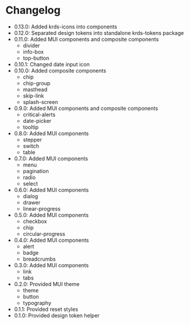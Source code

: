 # Changelog

- 0.13.0: Added krds-icons into components
- 0.12.0: Separated design tokens into standalone krds-tokens package
- 0.11.0: Added MUI components and composite components
  - divider
  - info-box
  - top-button
- 0.10.1: Changed date input icon
- 0.10.0: Added composite components
  - chip
  - chip-group
  - masthead
  - skip-link
  - splash-screen
- 0.9.0: Added MUI components and composite components
  - critical-alerts
  - date-picker
  - tooltip
- 0.8.0: Added MUI components
  - stepper
  - switch
  - table
- 0.7.0: Added MUI components
  - menu
  - pagination
  - radio
  - select
- 0.6.0: Added MUI components
  - dialog
  - drawer
  - linear-progress
- 0.5.0: Added MUI components
  - checkbox
  - chip
  - circular-progress
- 0.4.0: Added MUI components
  - alert
  - badge
  - breadcrumbs
- 0.3.0: Added MUI components
  - link
  - tabs
- 0.2.0: Provided MUI theme
  - theme
  - button
  - typography
- 0.1.1: Provided reset styles
- 0.1.0: Provided design token helper
